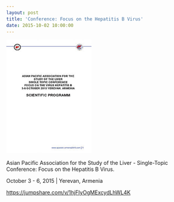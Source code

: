 ```yaml
---
layout: post
title: 'Conference: Focus on the Hepatitis B Virus'
date: 2015-10-02 10:00:00
---
```


![](/assets/images/conference-focus-on-the-hepatitis-b-virus.jpg)

Asian Pacific Association for the Study of the Liver - Single-Topic Conference: Focus on the Hepatitis B Virus.

October 3 - 6, 2015 | Yerevan, Armenia

<https://jumpshare.com/v/1hjFIyOgMExcydLhWL4K>